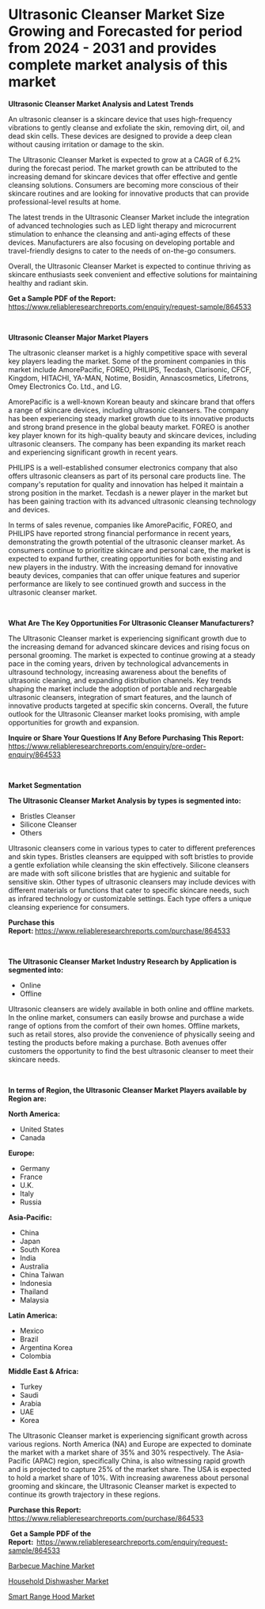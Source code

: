 <p><h1>Ultrasonic Cleanser Market Size Growing and Forecasted for period from 2024 - 2031 and provides complete market analysis of this market</h1></p><p><strong>Ultrasonic Cleanser Market Analysis and Latest Trends</strong></p>
<p><p>An ultrasonic cleanser is a skincare device that uses high-frequency vibrations to gently cleanse and exfoliate the skin, removing dirt, oil, and dead skin cells. These devices are designed to provide a deep clean without causing irritation or damage to the skin.</p><p>The Ultrasonic Cleanser Market is expected to grow at a CAGR of 6.2% during the forecast period. The market growth can be attributed to the increasing demand for skincare devices that offer effective and gentle cleansing solutions. Consumers are becoming more conscious of their skincare routines and are looking for innovative products that can provide professional-level results at home.</p><p>The latest trends in the Ultrasonic Cleanser Market include the integration of advanced technologies such as LED light therapy and microcurrent stimulation to enhance the cleansing and anti-aging effects of these devices. Manufacturers are also focusing on developing portable and travel-friendly designs to cater to the needs of on-the-go consumers.</p><p>Overall, the Ultrasonic Cleanser Market is expected to continue thriving as skincare enthusiasts seek convenient and effective solutions for maintaining healthy and radiant skin.</p></p>
<p><strong>Get a Sample PDF of the Report:&nbsp;</strong> <a href="https://www.reliableresearchreports.com/enquiry/request-sample/864533">https://www.reliableresearchreports.com/enquiry/request-sample/864533</a></p>
<p>&nbsp;</p>
<p><strong>Ultrasonic Cleanser Major Market Players</strong></p>
<p><p>The ultrasonic cleanser market is a highly competitive space with several key players leading the market. Some of the prominent companies in this market include AmorePacific, FOREO, PHILIPS, Tecdash, Clarisonic, CFCF, Kingdom, HITACHI, YA-MAN, Notime, Bosidin, Annascosmetics, Lifetrons, Omey Electronics Co. Ltd., and LG.</p><p>AmorePacific is a well-known Korean beauty and skincare brand that offers a range of skincare devices, including ultrasonic cleansers. The company has been experiencing steady market growth due to its innovative products and strong brand presence in the global beauty market. FOREO is another key player known for its high-quality beauty and skincare devices, including ultrasonic cleansers. The company has been expanding its market reach and experiencing significant growth in recent years.</p><p>PHILIPS is a well-established consumer electronics company that also offers ultrasonic cleansers as part of its personal care products line. The company's reputation for quality and innovation has helped it maintain a strong position in the market. Tecdash is a newer player in the market but has been gaining traction with its advanced ultrasonic cleansing technology and devices.</p><p>In terms of sales revenue, companies like AmorePacific, FOREO, and PHILIPS have reported strong financial performance in recent years, demonstrating the growth potential of the ultrasonic cleanser market. As consumers continue to prioritize skincare and personal care, the market is expected to expand further, creating opportunities for both existing and new players in the industry. With the increasing demand for innovative beauty devices, companies that can offer unique features and superior performance are likely to see continued growth and success in the ultrasonic cleanser market.</p></p>
<p>&nbsp;</p>
<p><strong>What Are The Key Opportunities For Ultrasonic Cleanser Manufacturers?</strong></p>
<p><p>The Ultrasonic Cleanser market is experiencing significant growth due to the increasing demand for advanced skincare devices and rising focus on personal grooming. The market is expected to continue growing at a steady pace in the coming years, driven by technological advancements in ultrasound technology, increasing awareness about the benefits of ultrasonic cleaning, and expanding distribution channels. Key trends shaping the market include the adoption of portable and rechargeable ultrasonic cleansers, integration of smart features, and the launch of innovative products targeted at specific skin concerns. Overall, the future outlook for the Ultrasonic Cleanser market looks promising, with ample opportunities for growth and expansion.</p></p>
<p><strong>Inquire or Share Your Questions If Any Before Purchasing This Report:</strong> <a href="https://www.reliableresearchreports.com/enquiry/pre-order-enquiry/864533">https://www.reliableresearchreports.com/enquiry/pre-order-enquiry/864533</a></p>
<p>&nbsp;</p>
<p><strong>Market Segmentation</strong></p>
<p><strong>The Ultrasonic Cleanser Market Analysis by types is segmented into:</strong></p>
<p><ul><li>Bristles Cleanser</li><li>Silicone Cleanser</li><li>Others</li></ul></p>
<p><p>Ultrasonic cleansers come in various types to cater to different preferences and skin types. Bristles cleansers are equipped with soft bristles to provide a gentle exfoliation while cleansing the skin effectively. Silicone cleansers are made with soft silicone bristles that are hygienic and suitable for sensitive skin. Other types of ultrasonic cleansers may include devices with different materials or functions that cater to specific skincare needs, such as infrared technology or customizable settings. Each type offers a unique cleansing experience for consumers.</p></p>
<p><strong>Purchase this Report:&nbsp;</strong><a href="https://www.reliableresearchreports.com/purchase/864533">https://www.reliableresearchreports.com/purchase/864533</a></p>
<p>&nbsp;</p>
<p><strong>The Ultrasonic Cleanser Market Industry Research by Application is segmented into:</strong></p>
<p><ul><li>Online</li><li>Offline</li></ul></p>
<p><p>Ultrasonic cleansers are widely available in both online and offline markets. In the online market, consumers can easily browse and purchase a wide range of options from the comfort of their own homes. Offline markets, such as retail stores, also provide the convenience of physically seeing and testing the products before making a purchase. Both avenues offer customers the opportunity to find the best ultrasonic cleanser to meet their skincare needs.</p></p>
<p>&nbsp;</p>
<p><strong>In terms of Region, the Ultrasonic Cleanser Market Players available by Region are:</strong></p>
<p>
    <p> <strong> North America: </strong>
        <ul>
            <li>United States</li>
            <li>Canada</li>
        </ul>
        </p> 
    <p> <strong> Europe: </strong>
        <ul>
            <li>Germany</li>
            <li>France</li>
            <li>U.K.</li>
            <li>Italy</li>
            <li>Russia</li>
        </ul>
        </p> 
    <p> <strong> Asia-Pacific: </strong>
        <ul>
            <li>China</li>
            <li>Japan</li>
            <li>South Korea</li>
            <li>India</li>
            <li>Australia</li>
            <li>China Taiwan</li>
            <li>Indonesia</li>
            <li>Thailand</li>
            <li>Malaysia</li>
        </ul>
        </p> 
    <p> <strong> Latin America: </strong>
        <ul>
            <li>Mexico</li>
            <li>Brazil</li>
            <li>Argentina Korea</li>
            <li>Colombia</li>
        </ul>
        </p> 
    <p> <strong> Middle East & Africa: </strong>
        <ul>
            <li>Turkey</li>
            <li>Saudi</li>
            <li>Arabia</li>
            <li>UAE</li>
            <li>Korea</li>
        </ul>
    </p>
    </p>
<p><p>The Ultrasonic Cleanser market is experiencing significant growth across various regions. North America (NA) and Europe are expected to dominate the market with a market share of 35% and 30% respectively. The Asia-Pacific (APAC) region, specifically China, is also witnessing rapid growth and is projected to capture 25% of the market share. The USA is expected to hold a market share of 10%. With increasing awareness about personal grooming and skincare, the Ultrasonic Cleanser market is expected to continue its growth trajectory in these regions.</p></p>
<p><strong>Purchase this Report: </strong><a href="https://www.reliableresearchreports.com/purchase/864533">https://www.reliableresearchreports.com/purchase/864533</a></p>
<p>&nbsp;<strong>Get a Sample PDF of the Report:&nbsp;&nbsp;</strong><a href="https://www.reliableresearchreports.com/enquiry/request-sample/864533">https://www.reliableresearchreports.com/enquiry/request-sample/864533</a></p>
<p><strong></strong></p>
<p><p><a href="https://github.com/dimitrishawkinswaynenp91rgz/Market-Research-Report-List-1/blob/main/barbecue-machine-market.md">Barbecue Machine Market</a></p><p><a href="https://github.com/changoleonlaverguenzanoexiste/Market-Research-Report-List-2/blob/main/household-dishwasher-market.md">Household Dishwasher Market</a></p><p><a href="https://github.com/danielneavesallisons03mba/Market-Research-Report-List-1/blob/main/smart-range-hood-market.md">Smart Range Hood Market</a></p></p>